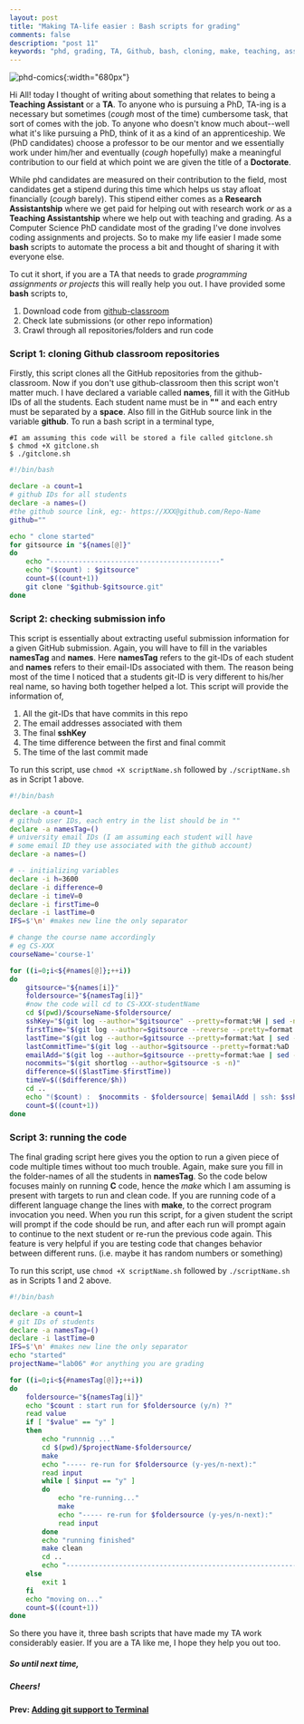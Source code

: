 ```yaml
---
layout: post
title: "Making TA-life easier : Bash scripts for grading"
comments: false
description: "post 11"
keywords: "phd, grading, TA, Github, bash, cloning, make, teaching, assistant"
---
```


![phd-comics](http://phdcomics.com/comics/archive/phd051910s.gif){:width="680px"}

Hi All! today I thought of writing about something that relates to being a **Teaching Assistant** or a **TA**. To anyone who is pursuing a PhD, TA-ing is a necessary but sometimes (_cough_ most of the time) cumbersome task, that sort of comes with the job. To anyone who doesn't know much about--well what it's like pursuing a PhD, think of it as a kind of an apprenticeship. We (PhD candidates) choose a professor to be our mentor and we essentially work under him/her and eventually (_cough_ hopefully) make a meaningful contribution to our field at which point we are given the title of a **Doctorate**.

While phd candidates are measured on their contribution to the field, most candidates get a stipend during this time which helps us stay afloat financially (_cough_ barely). This stipend either comes as a **Research Assistantship** where we get paid for helping out with research work _or_ as a **Teaching Assistantship** where we help out with teaching and grading. As a Computer Science PhD candidate most of the grading I've done involves coding assignments and projects. So to make my life easier I made some **bash** scripts to automate the process a bit and thought of sharing it with everyone else.

>
To cut it short, if you are a TA that needs to grade _programming assignments or projects_ this will really help you out. I have provided some **bash** scripts to,
1. Download code from [github-classroom](https://classroom.github.com)
2. Check late submissions (or other repo information)
3. Crawl through all repositories/folders and run code

### Script 1: cloning Github classroom repositories

Firstly, this script clones all the GitHub repositories from the github-classroom. Now if you don't use github-classroom then this script won't matter much. I have declared a variable called **names**, fill it with the GitHub IDs of all the students. Each student name must be in **\"\"** and each entry must be separated by a **space**. Also fill in the GitHub source link in the variable **github**. To run a bash script in a terminal type,

```console
#I am assuming this code will be stored a file called gitclone.sh
$ chmod +X gitclone.sh
$ ./gitclone.sh
```

```sh
#!/bin/bash

declare -a count=1
# github IDs for all students
declare -a names=()
#the github source link, eg:- https://XXX@github.com/Repo-Name
github=""

echo " clone started"
for gitsource in "${names[@]}"
do
    echo "------------------------------------------"
    echo "($count) : $gitsource"
    count=$((count+1))
    git clone "$github-$gitsource.git"
done
```

### Script 2: checking submission info

This script is essentially about extracting useful submission information for a given GitHub submission. Again, you will have to fill in the variables **namesTag** and **names**. Here **namesTag** refers to the git-IDs of each student and **names** refers to their email-IDs associated with them. The reason being most of the time I noticed that a students git-ID is very different to his/her real name, so having both together helped a lot. This script will provide the information of,

1. All the git-IDs that have commits in this repo
2. The email addresses associated with them
3. The final **sshKey**
4. The time difference between the first and final commit
5. The time of the last commit made

To run this script, use `chmod +X scriptName.sh` followed by `./scriptName.sh` as in Script 1 above.

```sh
#!/bin/bash

declare -a count=1
# github user IDs, each entry in the list should be in ""
declare -a namesTag=()
# university email IDs (I am assuming each student will have
# some email ID they use associated with the github account)
declare -a names=()

# -- initializing variables
declare -i h=3600
declare -i difference=0
declare -i timeV=0
declare -i firstTime=0
declare -i lastTime=0
IFS=$'\n' #makes new line the only separator

# change the course name accordingly
# eg CS-XXX
courseName='course-1'

for ((i=0;i<${#names[@]};++i))
do
    gitsource="${names[i]}"
    foldersource="${namesTag[i]}"
    #now the code will cd to CS-XXX-studentName
    cd $(pwd)/$courseName-$foldersource/
    sshKey="$(git log --author="$gitsource" --pretty=format:%H | sed -n 1p)"
    firstTime="$(git log --author=$gitsource --reverse --pretty=format:%at | sed -n 1p)"
    lastTime="$(git log --author=$gitsource --pretty=format:%at | sed -n 1p)"
    lastCommitTime="$(git log --author=$gitsource --pretty=format:%aD | sed -n 1p)"
    emailAdd="$(git log --author=$gitsource --pretty=format:%ae | sed -n 1p)"
    nocommits="$(git shortlog --author=$gitsource -s -n)"
    difference=$(($lastTime-$firstTime))
    timeV=$(($difference/$h))
    cd ..
    echo "($count) :  $nocommits - $foldersource| $emailAdd | ssh: $sshKey | commit-diff(h): $timeV | last-commit: $lastCommitTime"
    count=$((count+1))
done
```

### Script 3: running the code

The final grading script here gives you the option to run a given piece of code multiple times without too much trouble. Again, make sure you fill in the folder-names of all the students in **namesTag**. So the code below focuses mainly on running **C** code, hence the _make_ which I am assuming is present with targets to run and clean code. If you are running code of a different language change the lines with **make**, to the correct program invocation you need. When you run this script, for a given student the script will prompt if the code should be run, and after each run will prompt again to continue to the next student or re-run the previous code again. This feature is very helpful if you are testing code that changes behavior between different runs. (i.e. maybe it has random numbers or something)

To run this script, use `chmod +X scriptName.sh` followed by `./scriptName.sh` as in Scripts 1 and 2 above.

```bash
#!/bin/bash

declare -a count=1
# git IDs of students
declare -a namesTag=()
declare -i lastTime=0
IFS=$'\n' #makes new line the only separator
echo "started"
projectName="lab06" #or anything you are grading

for ((i=0;i<${#namesTag[@]};++i))
do
	foldersource="${namesTag[i]}"
    echo "$count : start run for $foldersource (y/n) ?"
    read value
    if [ "$value" == "y" ]
    then
    	echo "runnnig ..."
    	cd $(pwd)/$projectName-$foldersource/
    	make
    	echo "----- re-run for $foldersource (y-yes/n-next):"
    	read input
    	while [ $input == "y" ]
    	do
    		echo "re-running..."
    		make
    		echo "----- re-run for $foldersource (y-yes/n-next):"
    		read input
    	done
    	echo "running finished"
    	make clean
    	cd ..
    	echo "--------------------------------------------------------------------------------"
    else
    	exit 1
    fi
    echo "moving on..."
    count=$((count+1))
done
```

So there you have it, three bash scripts that have made my TA work considerably easier. If you are a TA like me, I hope they help you out too.

##### So until next time,
##### Cheers!

**Prev: [Adding git support to Terminal]({{site.url}}/2018/git-support/)**
